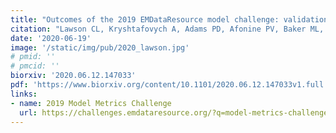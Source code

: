 ```yaml
---
title: "Outcomes of the 2019 EMDataResource model challenge: validation of cryo-EM models at near-atomic resolution."
citation: "Lawson CL, Kryshtafovych A, Adams PD, Afonine PV, Baker ML, Barad BA, Bond P, Burnley T, Cao R, Cheng J, Chojnowski G, Cowtan K, Dill KA, DiMaio F, Farrell DP, **Fraser JS**, Jr. MAH, Hoh SW, Hou J, Hung L, Igaev M, Joseph AP, Kihara D, Kumar D, Mittal S, Monastyrskyy B, Olek M, Palmer CM, Patwardhan A, Perez A, Pfab J, Pintilie GD, Richardson JS, Rosenthal PB, Sarkar D, Schäfer LU, Schmid MF, Schröder GF, Shekhar M, Si D, Singharoy A, Terashi G, Terwilliger TC, Vaiana A, Wang L, Wang Z, **Wankowicz SA**, Williams CJ, Winn M, Wu T, Yu X, Zhang K, Berman HM, Chiu W. *Nature*. 2020."
date: '2020-06-19'
image: '/static/img/pub/2020_lawson.jpg'
# pmid: ''
# pmcid: ''
biorxiv: '2020.06.12.147033'
pdf: 'https://www.biorxiv.org/content/10.1101/2020.06.12.147033v1.full.pdf'
links:
- name: 2019 Model Metrics Challenge
  url: https://challenges.emdataresource.org/?q=model-metrics-challenge-2019
---
```

